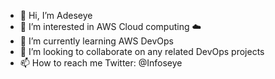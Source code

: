 - 👋 Hi, I’m Adeseye
- 👀 I’m interested in AWS Cloud computing :cloud:
- 🌱 I’m currently learning AWS DevOps
- 💞️ I’m looking to collaborate on any related DevOps projects
- 📫 How to reach me Twitter: @Infoseye 

<!---
Adeseye/Adeseye is a ✨ special ✨ repository because its `README.md` (this file) appears on your GitHub profile.
You can click the Preview link to take a look at your changes.
--->
